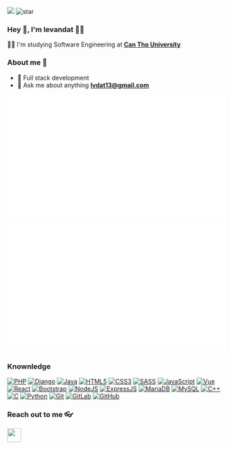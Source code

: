 ![](https://komarev.com/ghpvc/?username=lvdat&label=PROFILE+VIEWS)
![star](https://shields.io/github/stars/lvdat)
### Hey 👋, I'm levandat 👨‍💻

👨‍🎓 I'm studying Software Engineering at **[Can Tho University](https://ctu.edu.vn/)** 

### About me :eyes:

- :dart: Full stack development 
- :e-mail: Ask me about anything **[lvdat13@gmail.com](mailto:lvdat13gmail.com)**

![](https://raw.githubusercontent.com/lvdat/github-stats/master/generated/overview.svg#gh-dark-mode-only)
![](https://raw.githubusercontent.com/lvdat/github-stats/master/generated/languages.svg#gh-dark-mode-only)

### Knownledge
[![PHP](https://img.shields.io/badge/-PHP-777BB4?style=flat-square-square&logo=php&logoColor=white&link=https://github.com/lvdat)](https://github.com/lvdat)
[![Django](https://img.shields.io/badge/-Django-14354C?style=flat-square&logo=django&logoColor=white&link=https://github.com/lvdat)](https://github.com/lvdat)
[![Java](https://img.shields.io/badge/Java-orange?style=flat-square&logo=java&logoColor=white&link=https://github.com/lvdat)](https://github.com/lvdat)
[![HTML5](https://img.shields.io/badge/-HTML5-E34F26?style=flat-square&logo=html5&logoColor=white&link=https://github.com/lvdat)](https://github.com/lvdat)
[![CSS3](https://img.shields.io/badge/-CSS3-1572B6?style=flat-square&logo=css3&link=https://github.com/lvdat)](https://github.com/lvdat)
[![SASS](https://img.shields.io/badge/-SASS-CC6699?style=flat-square&logo=sass&logoColor=white&link=https://github.com/lvdat)](https://github.com/lvdat)
[![JavaScript](https://img.shields.io/badge/-JavaScript-black?style=flat-square&logo=javascript&link=https://github.com/lvdat)](https://github.com/lvdat)
[![Vue](https://img.shields.io/badge/-VueJS-35495E?style=flat-square&logo=vue.js&link=https://github.com/lvdat)](https://github.com/lvdat)
[![React](https://img.shields.io/badge/-React-black?style=flat-square&logo=react&link=https://github.com/lvdat)](https://github.com/lvdat)
[![Bootstrap](https://img.shields.io/badge/-Bootstrap-563D7C?style=flat-square&logo=bootstrap&logoColor=white&link=https://github.com/lvdat)](https://github.com/lvdat)
[![NodeJS](https://img.shields.io/badge/-NodeJS-black?style=flat-square&logo=Node.js&link=https://github.com/lvdat)](https://github.com/lvdat)
[![ExpressJS](https://img.shields.io/badge/Express.js-404D59?style=flat-square&logo=Node.js&logoColor=white)](https://github.com/lvdat)
[![MariaDB](https://img.shields.io/badge/-MariaDB-black?style=flat-square&logo=mariadb&link=https://github.com/lvdat)](https://github.com/lvdat)
[![MySQL](https://img.shields.io/badge/-MySQL-black?style=flat-square&logo=mysql&link=https://github.com/lvdat)](https://github.com/lvdat)
[![C++](https://img.shields.io/badge/-C++-00599C?style=flat-square&logo=c%2B%2B&link=https://github.com/lvdat)](https://github.com/lvdat)
[![C](https://img.shields.io/badge/-C-00599C?style=flat-square&logo=c&logoColor=white&link=https://github.com/lvdat)](https://github.com/lvdat)
[![Python](https://img.shields.io/badge/-Python-00599C?style=flat-square&logo=python&logoColor=green&link=https://github.com/lvdat)](https://github.com/lvdat)
[![Git](https://img.shields.io/badge/-Git-black?style=flat-square&logo=git&link=https://github.com/lvdat)](https://github.com/lvdat) [![GitLab](https://img.shields.io/badge/-GitLab-FCA121?style=flat-square&logo=gitlab&link=https://github.com/lvdat)](https://gitlab.com/vilogger) [![GitHub](https://img.shields.io/badge/-GitHub-181717?style=flat-square&logo=github&link=https://github.com/lvdat)](https://github.com/lvdat)

### Reach out to me 👓
<a href="https://www.facebook.com/vilogger.dev"><img src="https://i.ibb.co/zmYNW4p/facebook.png" width="32px" height="32px"></a>



